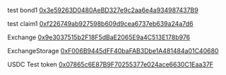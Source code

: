 test bond1
[0x3e59263D0480AeBD327e9c2aa6e4a934987437B9](https://goerli.etherscan.io/address/0x3e59263D0480AeBD327e9c2aa6e4a934987437B9)


test claim1
[0xf226749ab927598b609d9cea6737eb639a24a7d6](https://goerli.etherscan.io/address/0xf226749ab927598b609d9cea6737eb639a24a7d6)


 Exchange [0x9e3037515b2F18F5dBaE2065E9a4C513E178b976](https://goerli.etherscan.io/address/0x9e3037515b2F18F5dBaE2065E9a4C513E178b976)
 
 
 ExchangeStorage [0xF006B9445dFF40baFAB3Dbe1A481484a01C40680](https://goerli.etherscan.io/address/0xF006B9445dFF40baFAB3Dbe1A481484a01C40680)


 USDC Test token [0x07865c6E87B9F70255377e024ace6630C1Eaa37F](https://goerli.etherscan.io/address/0x07865c6E87B9F70255377e024ace6630C1Eaa37F)


